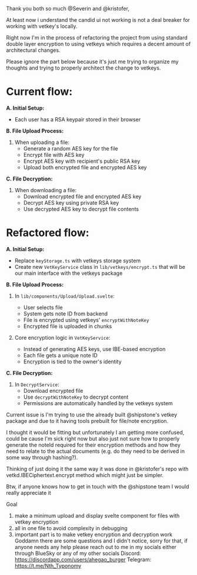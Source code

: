 Thank you both so much @Severin and @kristofer,

At least now i understand the candid ui not working is not a deal breaker for working with vetkey's locally. 

Right now I'm in the process of refactoring the project from using standard double layer encryption to using vetkeys which requires a decent amount of architectural changes. 

Please ignore the part below because it's just me trying to organize my thoughts and trying to properly architect the change to vetkeys.

# Current flow:
**A. Initial Setup:**
- Each user has a RSA keypair stored in their browser

**B. File Upload Process:**
1. When uploading a file:
   - Generate a random AES key for the file
   - Encrypt file with AES key
   - Encrypt AES key with recipient's public RSA key
   - Upload both encrypted file and encrypted AES key

**C. File Decryption:**

1. When downloading a file:
   - Download encrypted file and encrypted AES key
   - Decrypt AES key using private RSA key
   - Use decrypted AES key to decrypt file contents

# Refactored flow:
**A. Initial Setup:**
- Replace `keyStorage.ts` with vetkeys storage system
- Create new `VetKeyService` class in `lib/vetkeys/encrypt.ts` that will be our main interface with the vetkeys package

**B. File Upload Process:**
1. In `lib/components/Upload/Upload.svelte`:
   - User selects file
   - System gets note ID from backend
   - File is encrypted using vetkeys' `encryptWithNoteKey`
   - Encrypted file is uploaded in chunks

3. Core encryption logic in `VetKeyService`:
   - Instead of generating AES keys, use IBE-based encryption
   - Each file gets a unique note ID
   - Encryption is tied to the owner's identity

**C. File Decryption:**
1. In `DecryptService`:
   - Download encrypted file
   - Use `decryptWithNoteKey` to decrypt content
   - Permissions are automatically handled by the vetkeys system

Current issue is I'm trying to use the already built @shipstone's vetkey package and due to it having tools prebuilt for file/note encryption.

I thought it would be fitting but unfortunately I am getting more confused, could be cause I'm sick right now but also just not sure how to properly generate the noteId required for their encryption methods and how they need to relate to the actual documents (e.g. do they need to be derived in some way through hashing?). 

Thinking of just doing it the same way it was done in @kristofer's repo with vetkd.IBECiphertext.encrypt method which might just be simpler.

Btw, if anyone knows how to get in touch with the @shipstone  team I would really appreciate it

Goal
1. make a minimum upload and display svelte component for files with vetkey encryption
2. all in one file to avoid complexity in debugging 
3. important part is to make vetkey encryption and decryption work
Goddamn there are some questions and I didn't notice, sorry for that, if anyone needs any help please reach out to me in my socials either through BlueSky or any of my other socials
Discord: https://discordapp.com/users/ahegao_burger
Telegram: https://t.me/Nth_Typonomy
